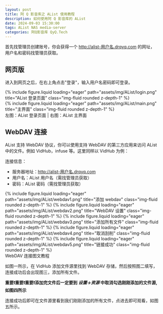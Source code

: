 ```yaml
---
layout: post
title: 阿 Q 影音库之 AList 使用教程
description: 如何使用阿 Q 影音库的 AList
date: 2024-09-03 15:30:00
tags: AList NAS media-server
categories: 阿Q影音库 QyQ.Tech
---
```

首先找管理员创建账号，你会获得一个 http://alist-用户名.drqyq.com 的网址，用户名和密码找管理员获取。

## 网页版
进入到网页之后，在右上角点击"登录"，输入用户名密码即可登录。

<div class="row mt-3">
    <div class="col-sm mt-3 mt-md-0">
        {% include figure.liquid loading="eager" path="assets/img/AList/login.png" title="AList 登录页面" class="img-fluid rounded z-depth-1" %}
    </div>
    <div class="col-sm mt-3 mt-md-0">
        {% include figure.liquid loading="eager" path="assets/img/AList/main.png" title="主界面" class="img-fluid rounded z-depth-1" %}
    </div>
</div>
<div class="caption">
    左图：AList 登录页面 | 右图：AList 主界面
</div>

## WebDAV 连接
AList 支持 WebDAV 协议，你可以使用支持 WebDAV 的第三方应用来访问 AList 中的文件。例如 VidHub，infuse 等。这里同样以 VidHub 为例：

连接信息：
- 服务器地址：http://alist-用户名.drqyq.com
- 用户名：AList 用户名（需找管理员获取）
- 密码：AList 密码（需找管理员获取）

<swiper-container keyboard="true" navigation="true" pagination="true" pagination-clickable="true" pagination-dynamic-bullets="true" rewind="true">
  <swiper-slide>{% include figure.liquid loading="eager" path="assets/img/AList/webdav1.png" title="添加 webdav" class="img-fluid rounded z-depth-1" %}</swiper-slide>
  <swiper-slide>{% include figure.liquid loading="eager" path="assets/img/AList/webdav2.png" title="WebDAV 设置" class="img-fluid rounded z-depth-1" %}</swiper-slide>
  <swiper-slide>{% include figure.liquid loading="eager" path="assets/img/AList/webdav3.png" title="添加所有文件" class="img-fluid rounded z-depth-1" %}</swiper-slide>
  <swiper-slide>{% include figure.liquid loading="eager" path="assets/img/AList/webdav4.png" title="取消刮削" class="img-fluid rounded z-depth-1" %}</swiper-slide>
  <swiper-slide>{% include figure.liquid loading="eager" path="assets/img/AList/webdav5.png" title="链接成功" class="img-fluid rounded z-depth-1" %}</swiper-slide>
</swiper-container>
<div class="caption">
    WebDAV 连接图文教程
</div>

如图一所示，在 VidHub 添加文件源里找到 WebDAV 存储，然后按照图二填写，连接成功后会出现图三，添加所有文件。

**重要❗️重要❗️重要❗️添加完文件后一定要到 *设置->资源* 中取消勾选刚刚添加的文件源,如图四所示**

连接成功后即可在文件源里看到我们刚刚添加的所有文件，点进去即可观看，如图五所示。
